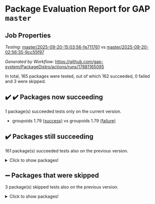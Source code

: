 # Package Evaluation Report for GAP `master`

## Job Properties

*Testing:* [master/2025-09-20-15:03:56-fe711761](https://github.com/gap-system/PackageDistro/blob/data/reports/master/2025-09-20-15:03:56-fe711761) vs [master/2025-09-20-02:56:35-9cc55f97](https://github.com/gap-system/PackageDistro/blob/data/reports/master/2025-09-20-02:56:35-9cc55f97)

*Generated by Workflow:* https://github.com/gap-system/PackageDistro/actions/runs/17881165095

In total, 165 packages were tested, out of which 162 succeeded, 0 failed and 3 were skipped.

## :heavy_check_mark: :heavy_check_mark: Packages now succeeding

1 package(s) succeeded tests only on the current version.
- groupoids 1.79 [(success)](https://github.com/gap-system/PackageDistro/actions/runs/17881165095/job/50849181782) vs groupoids 1.79 [(failure)](https://github.com/gap-system/PackageDistro/actions/runs/17874062187/job/50832770085)

## :heavy_check_mark: Packages still succeeding

161 package(s) succeeded tests also on the previous version.
<details><summary>Click to show packages!</summary>

- 4ti2interface 2024.11-01 [(success)](https://github.com/gap-system/PackageDistro/actions/runs/17881165095/job/50849181699)
- ace 5.7.0 [(success)](https://github.com/gap-system/PackageDistro/actions/runs/17881165095/job/50849181701)
- aclib 1.3.3 [(success)](https://github.com/gap-system/PackageDistro/actions/runs/17881165095/job/50849181710)
- agt 0.3.1 [(success)](https://github.com/gap-system/PackageDistro/actions/runs/17881165095/job/50849181714)
- alco 1.1.2 [(success)](https://github.com/gap-system/PackageDistro/actions/runs/17881165095/job/50849181721)
- alnuth 3.2.1 [(success)](https://github.com/gap-system/PackageDistro/actions/runs/17881165095/job/50849181742)
- anupq 3.3.2 [(success)](https://github.com/gap-system/PackageDistro/actions/runs/17881165095/job/50849181717)
- atlasrep 2.1.9 [(success)](https://github.com/gap-system/PackageDistro/actions/runs/17881165095/job/50849181728)
- autodoc 2025.05.09 [(success)](https://github.com/gap-system/PackageDistro/actions/runs/17881165095/job/50849181707)
- automata 1.16 [(success)](https://github.com/gap-system/PackageDistro/actions/runs/17881165095/job/50849181708)
- automgrp 1.3.3 [(success)](https://github.com/gap-system/PackageDistro/actions/runs/17881165095/job/50849181720)
- autpgrp 1.11.1 [(success)](https://github.com/gap-system/PackageDistro/actions/runs/17881165095/job/50849181724)
- cap 2025.09-02 [(success)](https://github.com/gap-system/PackageDistro/actions/runs/17881165095/job/50849181716)
- caratinterface 2.3.7 [(success)](https://github.com/gap-system/PackageDistro/actions/runs/17881165095/job/50849181712)
- cddinterface 2025.06.24 [(success)](https://github.com/gap-system/PackageDistro/actions/runs/17881165095/job/50849181760)
- circle 1.6.6 [(success)](https://github.com/gap-system/PackageDistro/actions/runs/17881165095/job/50849181744)
- classicpres 1.22 [(success)](https://github.com/gap-system/PackageDistro/actions/runs/17881165095/job/50849181732)
- cohomolo 1.6.11 [(success)](https://github.com/gap-system/PackageDistro/actions/runs/17881165095/job/50849181734)
- congruence 1.2.7 [(success)](https://github.com/gap-system/PackageDistro/actions/runs/17881165095/job/50849181718)
- corefreesub 0.6 [(success)](https://github.com/gap-system/PackageDistro/actions/runs/17881165095/job/50849181719)
- corelg 1.57 [(success)](https://github.com/gap-system/PackageDistro/actions/runs/17881165095/job/50849181711)
- crime 1.6 [(success)](https://github.com/gap-system/PackageDistro/actions/runs/17881165095/job/50849181738)
- crisp 1.4.8 [(success)](https://github.com/gap-system/PackageDistro/actions/runs/17881165095/job/50849181756)
- crypting 0.10.6 [(success)](https://github.com/gap-system/PackageDistro/actions/runs/17881165095/job/50849181741)
- cryst 4.1.29 [(success)](https://github.com/gap-system/PackageDistro/actions/runs/17881165095/job/50849181749)
- crystcat 1.1.10 [(success)](https://github.com/gap-system/PackageDistro/actions/runs/17881165095/job/50849181729)
- ctbllib 1.3.11 [(success)](https://github.com/gap-system/PackageDistro/actions/runs/17881165095/job/50849181737)
- cubefree 1.21 [(success)](https://github.com/gap-system/PackageDistro/actions/runs/17881165095/job/50849181740)
- curlinterface 2.4.2 [(success)](https://github.com/gap-system/PackageDistro/actions/runs/17881165095/job/50849181739)
- cvec 2.8.4 [(success)](https://github.com/gap-system/PackageDistro/actions/runs/17881165095/job/50849181731)
- datastructures 0.3.3 [(success)](https://github.com/gap-system/PackageDistro/actions/runs/17881165095/job/50849181750)
- deepthought 1.0.9 [(success)](https://github.com/gap-system/PackageDistro/actions/runs/17881165095/job/50849181736)
- design 1.8.2 [(success)](https://github.com/gap-system/PackageDistro/actions/runs/17881165095/job/50849181772)
- difsets 2.3.1 [(success)](https://github.com/gap-system/PackageDistro/actions/runs/17881165095/job/50849181754)
- digraphs 1.12.2 [(success)](https://github.com/gap-system/PackageDistro/actions/runs/17881165095/job/50849181748)
- edim 1.3.8 [(success)](https://github.com/gap-system/PackageDistro/actions/runs/17881165095/job/50849181757)
- example 4.4.1 [(success)](https://github.com/gap-system/PackageDistro/actions/runs/17881165095/job/50849181751)
- examplesforhomalg 2023.10-01 [(success)](https://github.com/gap-system/PackageDistro/actions/runs/17881165095/job/50849181752)
- factint 1.6.3 [(success)](https://github.com/gap-system/PackageDistro/actions/runs/17881165095/job/50849181745)
- ferret 1.0.15 [(success)](https://github.com/gap-system/PackageDistro/actions/runs/17881165095/job/50849181746)
- fga 1.5.0 [(success)](https://github.com/gap-system/PackageDistro/actions/runs/17881165095/job/50849181765)
- fining 1.5.6 [(success)](https://github.com/gap-system/PackageDistro/actions/runs/17881165095/job/50849181764)
- float 1.0.9 [(success)](https://github.com/gap-system/PackageDistro/actions/runs/17881165095/job/50849181762)
- format 1.4.4 [(success)](https://github.com/gap-system/PackageDistro/actions/runs/17881165095/job/50849181773)
- forms 1.2.13 [(success)](https://github.com/gap-system/PackageDistro/actions/runs/17881165095/job/50849181777)
- fplsa 1.2.7 [(success)](https://github.com/gap-system/PackageDistro/actions/runs/17881165095/job/50849181768)
- fr 2.4.13 [(success)](https://github.com/gap-system/PackageDistro/actions/runs/17881165095/job/50849181774)
- francy 2.0.3 [(success)](https://github.com/gap-system/PackageDistro/actions/runs/17881165095/job/50849181780)
- fwtree 1.3 [(success)](https://github.com/gap-system/PackageDistro/actions/runs/17881165095/job/50849181787)
- gapdoc 1.6.7 [(success)](https://github.com/gap-system/PackageDistro/actions/runs/17881165095/job/50849181776)
- gauss 2024.11-01 [(success)](https://github.com/gap-system/PackageDistro/actions/runs/17881165095/job/50849181958)
- gaussforhomalg 2024.08-01 [(success)](https://github.com/gap-system/PackageDistro/actions/runs/17881165095/job/50849181789)
- gbnp 1.1.0 [(success)](https://github.com/gap-system/PackageDistro/actions/runs/17881165095/job/50849181793)
- generalizedmorphismsforcap 2025.08-01 [(success)](https://github.com/gap-system/PackageDistro/actions/runs/17881165095/job/50849181876)
- genss 1.6.9 [(success)](https://github.com/gap-system/PackageDistro/actions/runs/17881165095/job/50849181767)
- gradedmodules 2024.12-01 [(success)](https://github.com/gap-system/PackageDistro/actions/runs/17881165095/job/50849181786)
- gradedringforhomalg 2024.07-01 [(success)](https://github.com/gap-system/PackageDistro/actions/runs/17881165095/job/50849181792)
- grape 4.9.3 [(success)](https://github.com/gap-system/PackageDistro/actions/runs/17881165095/job/50849181781)
- grpconst 2.6.5 [(success)](https://github.com/gap-system/PackageDistro/actions/runs/17881165095/job/50849181788)
- guarana 0.96.3 [(success)](https://github.com/gap-system/PackageDistro/actions/runs/17881165095/job/50849181778)
- guava 3.20 [(success)](https://github.com/gap-system/PackageDistro/actions/runs/17881165095/job/50849181818)
- hap 1.70 [(success)](https://github.com/gap-system/PackageDistro/actions/runs/17881165095/job/50849181817)
- hapcryst 0.1.15 [(success)](https://github.com/gap-system/PackageDistro/actions/runs/17881165095/job/50849181801)
- hecke 1.5.4 [(success)](https://github.com/gap-system/PackageDistro/actions/runs/17881165095/job/50849181811)
- help 4.0 [(success)](https://github.com/gap-system/PackageDistro/actions/runs/17881165095/job/50849181833)
- homalg 2024.01-01 [(success)](https://github.com/gap-system/PackageDistro/actions/runs/17881165095/job/50849181819)
- homalgtocas 2025.08-01 [(success)](https://github.com/gap-system/PackageDistro/actions/runs/17881165095/job/50849181797)
- ibnp 0.17 [(success)](https://github.com/gap-system/PackageDistro/actions/runs/17881165095/job/50849181800)
- idrel 2.48 [(success)](https://github.com/gap-system/PackageDistro/actions/runs/17881165095/job/50849181809)
- images 1.3.3 [(success)](https://github.com/gap-system/PackageDistro/actions/runs/17881165095/job/50849181814)
- inducereduce 1.1 [(success)](https://github.com/gap-system/PackageDistro/actions/runs/17881165095/job/50849181827)
- intpic 0.4.0 [(success)](https://github.com/gap-system/PackageDistro/actions/runs/17881165095/job/50849181823)
- io 4.9.3 [(success)](https://github.com/gap-system/PackageDistro/actions/runs/17881165095/job/50849181807)
- io_forhomalg 2023.02-04 [(success)](https://github.com/gap-system/PackageDistro/actions/runs/17881165095/job/50849181796)
- irredsol 1.4.4 [(success)](https://github.com/gap-system/PackageDistro/actions/runs/17881165095/job/50849181813)
- json 2.2.3 [(success)](https://github.com/gap-system/PackageDistro/actions/runs/17881165095/job/50849181837)
- jupyterkernel 1.5.1 [(success)](https://github.com/gap-system/PackageDistro/actions/runs/17881165095/job/50849181808)
- jupyterviz 1.5.6 [(success)](https://github.com/gap-system/PackageDistro/actions/runs/17881165095/job/50849181804)
- kan 1.37 [(success)](https://github.com/gap-system/PackageDistro/actions/runs/17881165095/job/50849181810)
- kbmag 1.5.11 [(success)](https://github.com/gap-system/PackageDistro/actions/runs/17881165095/job/50849181799)
- laguna 3.9.7 [(success)](https://github.com/gap-system/PackageDistro/actions/runs/17881165095/job/50849181816)
- liealgdb 2.2.1 [(success)](https://github.com/gap-system/PackageDistro/actions/runs/17881165095/job/50849181829)
- liepring 2.9.1 [(success)](https://github.com/gap-system/PackageDistro/actions/runs/17881165095/job/50849181828)
- liering 2.4.2 [(success)](https://github.com/gap-system/PackageDistro/actions/runs/17881165095/job/50849181812)
- linearalgebraforcap 2025.09-01 [(success)](https://github.com/gap-system/PackageDistro/actions/runs/17881165095/job/50849181821)
- lins 0.9 [(success)](https://github.com/gap-system/PackageDistro/actions/runs/17881165095/job/50849181830)
- localizeringforhomalg 2023.10-01 [(success)](https://github.com/gap-system/PackageDistro/actions/runs/17881165095/job/50849181822)
- loops 3.4.4 [(success)](https://github.com/gap-system/PackageDistro/actions/runs/17881165095/job/50849181815)
- lpres 1.1.1 [(success)](https://github.com/gap-system/PackageDistro/actions/runs/17881165095/job/50849181806)
- majoranaalgebras 1.5.2 [(success)](https://github.com/gap-system/PackageDistro/actions/runs/17881165095/job/50849181825)
- mapclass 1.4.6 [(success)](https://github.com/gap-system/PackageDistro/actions/runs/17881165095/job/50849181834)
- matgrp 0.72 [(success)](https://github.com/gap-system/PackageDistro/actions/runs/17881165095/job/50849181911)
- matricesforhomalg 2025.09-01 [(success)](https://github.com/gap-system/PackageDistro/actions/runs/17881165095/job/50849181826)
- modisom 3.0.0 [(success)](https://github.com/gap-system/PackageDistro/actions/runs/17881165095/job/50849181847)
- modulepresentationsforcap 2025.08-02 [(success)](https://github.com/gap-system/PackageDistro/actions/runs/17881165095/job/50849181839)
- modules 2024.12-01 [(success)](https://github.com/gap-system/PackageDistro/actions/runs/17881165095/job/50849181824)
- monoidalcategories 2025.08-02 [(success)](https://github.com/gap-system/PackageDistro/actions/runs/17881165095/job/50849181836)
- nconvex 2024.12-01 [(success)](https://github.com/gap-system/PackageDistro/actions/runs/17881165095/job/50849181840)
- nilmat 1.4.2 [(success)](https://github.com/gap-system/PackageDistro/actions/runs/17881165095/job/50849181851)
- nock 1.5 [(success)](https://github.com/gap-system/PackageDistro/actions/runs/17881165095/job/50849181832)
- normalizinterface 1.4.1 [(success)](https://github.com/gap-system/PackageDistro/actions/runs/17881165095/job/50849181838)
- nq 2.5.11 [(success)](https://github.com/gap-system/PackageDistro/actions/runs/17881165095/job/50849181849)
- numericalsgps 1.4.0 [(success)](https://github.com/gap-system/PackageDistro/actions/runs/17881165095/job/50849181842)
- openmath 11.5.3 [(success)](https://github.com/gap-system/PackageDistro/actions/runs/17881165095/job/50849181845)
- orb 5.0.1 [(success)](https://github.com/gap-system/PackageDistro/actions/runs/17881165095/job/50849181858)
- packagemanager 1.6.3 [(success)](https://github.com/gap-system/PackageDistro/actions/runs/17881165095/job/50849181843)
- patternclass 2.4.5 [(success)](https://github.com/gap-system/PackageDistro/actions/runs/17881165095/job/50849181835)
- permut 2.0.5 [(success)](https://github.com/gap-system/PackageDistro/actions/runs/17881165095/job/50849181852)
- polenta 1.3.11 [(success)](https://github.com/gap-system/PackageDistro/actions/runs/17881165095/job/50849181859)
- polycyclic 2.17 [(success)](https://github.com/gap-system/PackageDistro/actions/runs/17881165095/job/50849181854)
- polymaking 0.8.7 [(success)](https://github.com/gap-system/PackageDistro/actions/runs/17881165095/job/50849181844)
- primgrp 4.0.0 [(success)](https://github.com/gap-system/PackageDistro/actions/runs/17881165095/job/50849181850)
- profiling 2.6.2 [(success)](https://github.com/gap-system/PackageDistro/actions/runs/17881165095/job/50849181984)
- qdistrnd 0.9.5 [(success)](https://github.com/gap-system/PackageDistro/actions/runs/17881165095/job/50849181853)
- qpa 1.35 [(success)](https://github.com/gap-system/PackageDistro/actions/runs/17881165095/job/50849181848)
- quagroup 1.8.4 [(success)](https://github.com/gap-system/PackageDistro/actions/runs/17881165095/job/50849181874)
- radiroot 2.9 [(success)](https://github.com/gap-system/PackageDistro/actions/runs/17881165095/job/50849181863)
- rcwa 4.7.1 [(success)](https://github.com/gap-system/PackageDistro/actions/runs/17881165095/job/50849181867)
- rds 1.8 [(success)](https://github.com/gap-system/PackageDistro/actions/runs/17881165095/job/50849181865)
- recog 1.4.4 [(success)](https://github.com/gap-system/PackageDistro/actions/runs/17881165095/job/50849181855)
- repndecomp 1.3.1 [(success)](https://github.com/gap-system/PackageDistro/actions/runs/17881165095/job/50849181878)
- repsn 3.1.2 [(success)](https://github.com/gap-system/PackageDistro/actions/runs/17881165095/job/50849181862)
- resclasses 4.7.3 [(success)](https://github.com/gap-system/PackageDistro/actions/runs/17881165095/job/50849181871)
- ringsforhomalg 2024.11-02 [(success)](https://github.com/gap-system/PackageDistro/actions/runs/17881165095/job/50849181875)
- sco 2023.08-01 [(success)](https://github.com/gap-system/PackageDistro/actions/runs/17881165095/job/50849181864)
- scscp 2.4.4 [(success)](https://github.com/gap-system/PackageDistro/actions/runs/17881165095/job/50849181877)
- semigroups 5.5.4 [(success)](https://github.com/gap-system/PackageDistro/actions/runs/17881165095/job/50849181866)
- sglppow 2.4 [(success)](https://github.com/gap-system/PackageDistro/actions/runs/17881165095/job/50849181868)
- sgpviz 0.999.6 [(success)](https://github.com/gap-system/PackageDistro/actions/runs/17881165095/job/50849181879)
- simpcomp 2.1.14 [(success)](https://github.com/gap-system/PackageDistro/actions/runs/17881165095/job/50849181887)
- singular 2025.08.26 [(success)](https://github.com/gap-system/PackageDistro/actions/runs/17881165095/job/50849181869)
- sl2reps 1.1 [(success)](https://github.com/gap-system/PackageDistro/actions/runs/17881165095/job/50849181873)
- sla 1.6.2 [(success)](https://github.com/gap-system/PackageDistro/actions/runs/17881165095/job/50849181883)
- smallantimagmas 0.4.1 [(success)](https://github.com/gap-system/PackageDistro/actions/runs/17881165095/job/50849181881)
- smallclassnr 1.4.1 [(success)](https://github.com/gap-system/PackageDistro/actions/runs/17881165095/job/50849181886)
- smallgrp 1.5.4 [(success)](https://github.com/gap-system/PackageDistro/actions/runs/17881165095/job/50849181884)
- smallsemi 0.7.2 [(success)](https://github.com/gap-system/PackageDistro/actions/runs/17881165095/job/50849181891)
- sonata 2.9.6 [(success)](https://github.com/gap-system/PackageDistro/actions/runs/17881165095/job/50849181894)
- sophus 1.27 [(success)](https://github.com/gap-system/PackageDistro/actions/runs/17881165095/job/50849181888)
- sotgrps 1.3 [(success)](https://github.com/gap-system/PackageDistro/actions/runs/17881165095/job/50849181896)
- spinsym 1.5.2 [(success)](https://github.com/gap-system/PackageDistro/actions/runs/17881165095/job/50849181892)
- standardff 1.0 [(success)](https://github.com/gap-system/PackageDistro/actions/runs/17881165095/job/50849181889)
- symbcompcc 1.3.2 [(success)](https://github.com/gap-system/PackageDistro/actions/runs/17881165095/job/50849181899)
- thelma 1.3 [(success)](https://github.com/gap-system/PackageDistro/actions/runs/17881165095/job/50849181904)
- tomlib 1.2.11 [(success)](https://github.com/gap-system/PackageDistro/actions/runs/17881165095/job/50849181914)
- toolsforhomalg 2025.05-01 [(success)](https://github.com/gap-system/PackageDistro/actions/runs/17881165095/job/50849181902)
- toric 1.9.6 [(success)](https://github.com/gap-system/PackageDistro/actions/runs/17881165095/job/50849181910)
- transgrp 3.6.5 [(success)](https://github.com/gap-system/PackageDistro/actions/runs/17881165095/job/50849181907)
- typeset 1.2.3 [(success)](https://github.com/gap-system/PackageDistro/actions/runs/17881165095/job/50849181909)
- ugaly 4.1.3 [(success)](https://github.com/gap-system/PackageDistro/actions/runs/17881165095/job/50849181897)
- unipot 1.6 [(success)](https://github.com/gap-system/PackageDistro/actions/runs/17881165095/job/50849181908)
- unitlib 5.0.0 [(success)](https://github.com/gap-system/PackageDistro/actions/runs/17881165095/job/50849181898)
- utils 0.92 [(success)](https://github.com/gap-system/PackageDistro/actions/runs/17881165095/job/50849181915)
- uuid 0.7 [(success)](https://github.com/gap-system/PackageDistro/actions/runs/17881165095/job/50849181905)
- walrus 0.9991 [(success)](https://github.com/gap-system/PackageDistro/actions/runs/17881165095/job/50849181917)
- wedderga 4.11.1 [(success)](https://github.com/gap-system/PackageDistro/actions/runs/17881165095/job/50849181901)
- wpe 0.8 [(success)](https://github.com/gap-system/PackageDistro/actions/runs/17881165095/job/50849181912)
- xmod 2.95 [(success)](https://github.com/gap-system/PackageDistro/actions/runs/17881165095/job/50849181906)
- xmodalg 1.32 [(success)](https://github.com/gap-system/PackageDistro/actions/runs/17881165095/job/50849181913)
- yangbaxter 0.10.7 [(success)](https://github.com/gap-system/PackageDistro/actions/runs/17881165095/job/50849181903)
- zeromqinterface 0.17 [(success)](https://github.com/gap-system/PackageDistro/actions/runs/17881165095/job/50849181916)
</details>

## :heavy_minus_sign: Packages that were skipped

3 package(s) skipped tests also on the previous version.
<details><summary>Click to show packages!</summary>

- browse 1.8.21 [(skipped)](https://github.com/gap-system/PackageDistro/actions/runs/17881165095/job/50848991695)
- itc 1.5.1 [(skipped)](https://github.com/gap-system/PackageDistro/actions/runs/17881165095/job/50848991695)
- xgap 4.33 [(skipped)](https://github.com/gap-system/PackageDistro/actions/runs/17881165095/job/50848991695)
</details>

